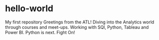 # hello-world
My first repository
Greetings from the ATL!
Diving into the Analytics world through courses and meet-ups.
Working with SQl, Python, Tableau and Power BI.  Python is next.
Fight On!
